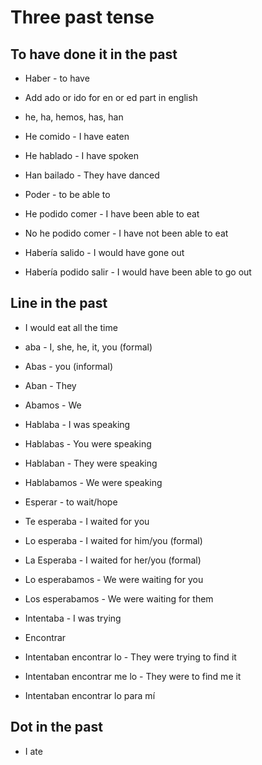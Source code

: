# Three past tense 

## To have done it in the past
- Haber - to have
- Add ado or ido for en or ed part in english
- he, ha, hemos, has, han
- He comido - I have eaten
- He hablado - I have spoken
- Han bailado - They have danced
- Poder - to be able to
- He podido comer - I have been able to eat
- No he podido comer - I have not been able to eat

- Habería salido - I would have gone out
- Habería podido salir - I would have been able to go out


## Line in the past
- I would eat all the time
- aba - I, she, he, it, you (formal)
- Abas - you (informal)
- Aban - They 
- Abamos - We

- Hablaba - I was speaking
- Hablabas - You were speaking
- Hablaban - They were speaking
- Hablabamos - We were speaking

- Esperar - to wait/hope

- Te esperaba - I waited for you
- Lo esperaba - I waited for him/you (formal)
- La Esperaba - I waited for her/you (formal)
- Lo esperabamos - We were waiting for you
- Los esperabamos - We were waiting for them

- Intentaba - I was trying

- Encontrar

- Intentaban encontrar lo - They were trying to find it
- Intentaban encontrar me lo - They were to find me it
- Intentaban encontrar lo para mí



## Dot in the past
- I ate
